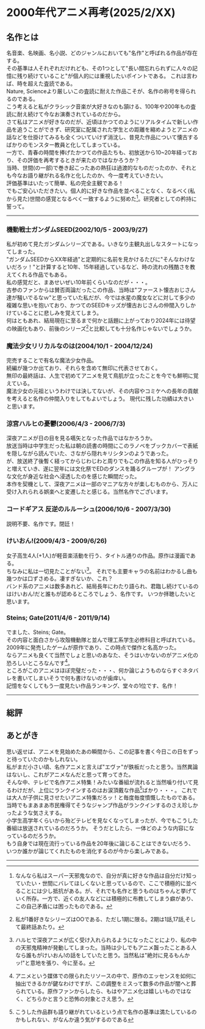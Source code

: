 <!-- Google tag (gtag.js) -->
<script async src="https://www.googletagmanager.com/gtag/js?id=G-8P412RLRC8"></script>
<script>
  window.dataLayer = window.dataLayer || [];
  function gtag(){dataLayer.push(arguments);}
  gtag('js', new Date());

  gtag('config', 'G-8P412RLRC8');
</script>

# 2000年代アニメ再考(2025/2/XX)

## 名作とは

名音楽、名映画、名小説、どのジャンルにおいても"名作"と呼ばれる作品が存在する。<br>
その基準は人それぞれだけれども、その1つとして"長い間忘れられずに人々の記憶に残り続けていること"が個人的には重視したいポイントである。
これは言わば、時を超えた査読である。<br>
Nature, Scienceより厳しいこの査読に耐えた作品こそが、名作の称号を得られるのである。<br>
こう考えると私がクラシック音楽が大好きなのも頷ける、100年や200年もの査読に耐え続けて今なお演奏されているのだから。<br>
さて私はアニメが好きなのだが、近頃はかつてのようにリアルタイムで新しい作品を追うことができず、研究室に配属された学生との距離を縮めようとアニメの話などを仕掛けてみるも全くついていけず消沈し、昔見た作品について懐古するばかりのモンスター教員と化してしまっている。<br>
一方で、青春の時間を捧げたかつての作品たちも、初放送から10~20年経っており、その評価を再考するときが来たのではなかろうか？<br>
当時、世間(の一部)で巻き起こったあの熱狂は過渡的なものだったのか、それとも今なお語り継がれる名作と化したのか、今一度考えていきたい。<br>
評価基準はいたって簡単、私の完全主観である！<br>
でもご安心いただきたい。個人的に好きな作品を並べることなく、なるべく(私から見た)世間の感覚となるべく一致するように努めた[^1]。研究者としての矜持に誓って。<br>


---
[^1]:なんなら私はスーパー天邪鬼なので、自分が真に好きな作品は自分だけ知っていたい・世間にバレてほしくないと思っているので、ここで積極的に並べることには少し抵抗がある。が、それでも名作と思うものはちゃんと挙げていく所存。一方で、近くの友人などには積極的に布教してしまう癖があり、この自己矛盾には困ったものである。


### 機動戦士ガンダムSEED(2002/10/5 - 2003/9/27)
私が初めて見たガンダムシリーズである。いきなり主観丸出しなスタートになってしまった。<br>
"ガンダムSEEDからXX年経過"と定期的に名前を見かけるたびに"そんなわけないだろッ！"と計算すると10年、15年経過しているなど、時の流れの残酷さを教えてくれる作品でもある。<br>
私の感覚だと、まあせいぜい10年前くらいなのだが・・・。<br>
古参のファンからは賛否両論だったこの作品、当時は"ファースト懐古おじさん達が騒いでるなｗ"と思っていた私だが、今では水星の魔女などに対して多少の複雑な思いを抱いており、かつてのSEEDキッズが懐古おじさんの仲間入りしかけていることに悲しみを覚えてしまう。<br>
何はともあれ、結局現在に至るまで何かと話題に上がっており2024年には待望の映画化もあり、前後のシリーズ[^2]と比較しても十分名作じゃないでしょうか。<br>

### 魔法少女リリカルなのは(2004/10/1 - 2004/12/24)
完売することで有名な魔法少女作品。<br>
続編が幾つか出ており、それらを含めて無印に代表させておく。<br>
無印の最終話は、人生で初めてアニメを見て鳥肌が立ったことを今でも鮮明に覚えている。<br>
魔法少女の元祖というわけでは決してないが、その内容やコミケへの長年の貢献を考えると名作の仲間入りをしてもよいでしょう。
現代に残した功績は大きいと思います。<br>

### 涼宮ハルヒの憂鬱(2006/4/3 - 2006/7/3)
深夜アニメが日の目を見る嚆矢となった作品ではなかろうか。<br>
放送当時は中学生だった私は朝の読書の時間にこのラノベをブックカバーで表紙を隠しながら読んでいた、さながら隠れキリシタンのようであった。<br>
が、放送終了後暫く経ってからじわじわと周りでもこの作品を知る人がひっそりと増えていき、遂に翌年には文化祭でEDのダンスを踊るグループが！
アングラな文化が身近な社会へ浸透したのを感じた瞬間だった。<br>
本作を契機として、深夜アニメは一部のマニアな方々が楽しむものから、万人に受け入れられる娯楽へと変遷したと感じる。当然名作でございます。


### コードギアス 反逆のルルーシュ(2006/10/6 - 2007/3/30)
説明不要、名作です。閉廷！

### けいおん!(2009/4/3 - 2009/6/26)
女子高生4人(+1人)が軽音楽活動を行う、タイトル通りの作品。原作は漫画である。<br>
ちなみに私は一切見たことがない[^3]。
それでも主要キャラの名前はわかるし曲も幾つかは口ずさめる。凄すぎないか、これ？<br>
バンド系のアニメは数多あれど、結局長年にわたり語られ、君臨し続けているのはけいおん!だと誰もが認めるところでしょう、名作です。
いつか拝聴したいと思います。

### Steins; Gate(2011/4/6 - 2011/9/14)
でました、Steins; Gate。<br>
その内容と面白さから攻殻機動隊と並んで理工系学生必修科目と呼ばれている。
2009年に発売したゲームが原作であり、この時点で傑作と名高かった。<br>
ならアニメも良くて当然でしょと思いのあなた、そうはいかないのがアニメ化の恐ろしいところなんです[^4]。<br>
ところがこのアニメはほぼ完璧だった・・・、何か論じようものならすぐネタバレを書いてしまいそうで何も書けないのが歯痒い。<br>
記憶をなくしてもう一度見たい作品ランキング、堂々の1位です、名作！


---
[^2]:私が1番好きなシリーズはOOである、ただし1期に限る。2期は1話,17話,そして最終話あたり。
[^3]:ハルヒで深夜アニメが広く受け入れられるようになったことにより、私の中の天邪鬼精神が発動してしまった。当時は少しでもアニメ齧ったことある人なら誰もがけいおん!の話をしていたと思う。当然私は"絶対に見るもんかッ!"と意地を張り、今に至る。
[^4]:アニメという媒体での限られたリソースの中で、原作のエッセンスを如何に抽出できるかが鍵なわけですが、この調整をミスって数多の作品が闇へと葬られている。原作ファンからしたら、もはやアニメ化は嬉しいものではなく、どちらかと言うと恐怖の対象とさえ思う。


## 総評



## あとがき

思い返せば、アニメを見始めたあの瞬間から、この記事を書く今日この日をずっと待っていたのかもしれない。<br>
私がまだ小さい頃、名作アニメと言えば"エヴァ"が鉄板だったと思う。当然異論はないし、これがアニメなんだと思って育ってきた。<br>
そんな中、テレビで名作アニメ特集！みたいな番組が流れると当然噛り付いて見るわけだが、上位にランクインするのはお涙頂戴な作品[^5]ばかり・・・。
これでは大人が子供に見させたいアニメ特集だろッ！と毎度毎度憤慨したものである。<br>
当時でもまあまあ市民権得てそうなジャンプ作品がランクインするのさえ珍しかったような気さえする。<br>
小学生高学年くらいから殆どテレビを見なくなってしまったが、今でもこうした番組は放送されているのだろうか。
そうだとしたら、一体どのような内容になっているのだろうか。<br>
もう自身では現在流行っている作品を20年後に論じることはできないだろう、いつか誰かが論じてくれたものを消化するのが今から楽しみである。


---
[^5]:こうした作品群も語り継がれているという点で名作の基準は満たしているのかもしれない、がなんか違う気がするのである 

